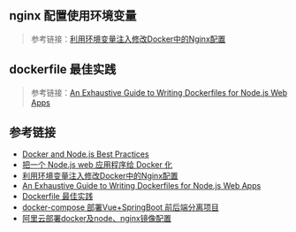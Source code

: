 ## nginx 配置使用环境变量
> 参考链接：[利用环境变量注入修改Docker中的Nginx配置
](https://note.qidong.name/2019/03/inject-env-to-nginx-docker/)

## dockerfile 最佳实践
> 参考链接：[An Exhaustive Guide to Writing Dockerfiles for Node.js Web Apps
](https://blog.hasura.io/an-exhaustive-guide-to-writing-dockerfiles-for-node-js-web-apps-bbee6bd2f3c4/)

## 参考链接
+ [Docker and Node.js Best Practices](https://github.com/nodejs/docker-node/blob/master/docs/BestPractices.md#cmd)
+ [把一个 Node.js web 应用程序给 Docker 化](https://nodejs.org/zh-cn/docs/guides/nodejs-docker-webapp/)
+ [利用环境变量注入修改Docker中的Nginx配置
](https://note.qidong.name/2019/03/inject-env-to-nginx-docker/)
+ [An Exhaustive Guide to Writing Dockerfiles for Node.js Web Apps
](https://blog.hasura.io/an-exhaustive-guide-to-writing-dockerfiles-for-node-js-web-apps-bbee6bd2f3c4/)
+ [Dockerfile 最佳实践](https://yeasy.gitbooks.io/docker_practice/appendix/best_practices.html)
+ [docker-compose 部署Vue+SpringBoot 前后端分离项目](https://zhengqing.blog.csdn.net/article/details/103068220)
+ [阿里云部署docker及node、nginx镜像配置](https://segmentfault.com/a/1190000021131082)